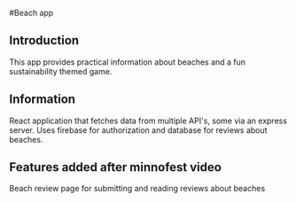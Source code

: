 
#Beach app
## Introduction
This app provides practical information about beaches and a fun sustainability themed game. 
## Information
React application that fetches data from multiple API's,  some via an express server. Uses firebase for authorization and database for reviews about beaches.
## Features added after minnofest video
Beach review page for submitting and reading reviews about beaches

